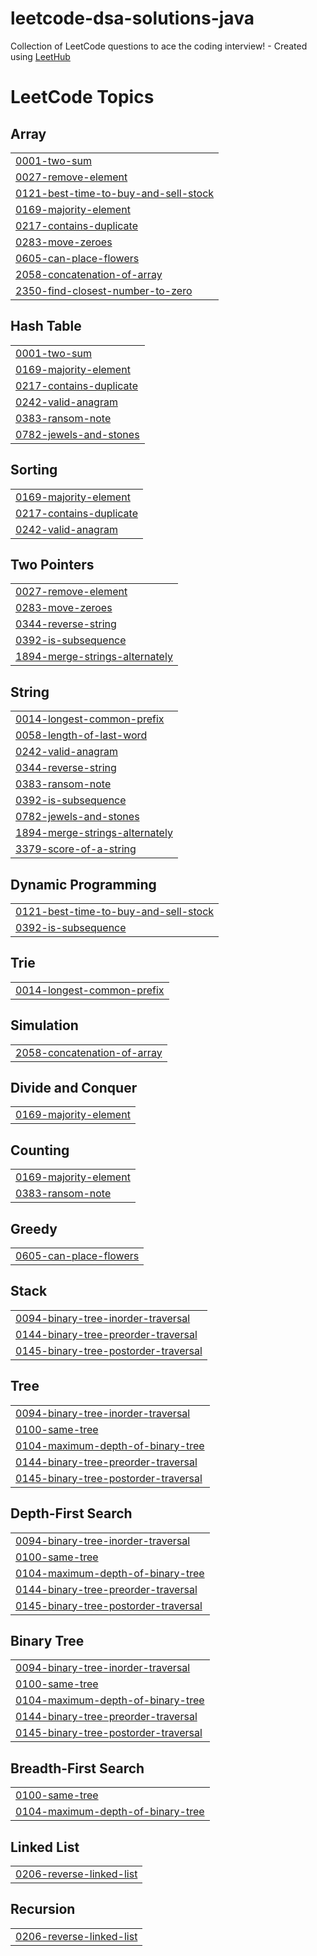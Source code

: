# leetcode-dsa-solutions-java
Collection of LeetCode questions to ace the coding interview! - Created using [LeetHub](https://github.com/QasimWani/LeetHub)

<!---LeetCode Topics Start-->
# LeetCode Topics
## Array
|  |
| ------- |
| [0001-two-sum](https://github.com/ador-25/leetcode-solutions/tree/master/0001-two-sum) |
| [0027-remove-element](https://github.com/ador-25/leetcode-solutions/tree/master/0027-remove-element) |
| [0121-best-time-to-buy-and-sell-stock](https://github.com/ador-25/leetcode-solutions/tree/master/0121-best-time-to-buy-and-sell-stock) |
| [0169-majority-element](https://github.com/ador-25/leetcode-solutions/tree/master/0169-majority-element) |
| [0217-contains-duplicate](https://github.com/ador-25/leetcode-solutions/tree/master/0217-contains-duplicate) |
| [0283-move-zeroes](https://github.com/ador-25/leetcode-solutions/tree/master/0283-move-zeroes) |
| [0605-can-place-flowers](https://github.com/ador-25/leetcode-solutions/tree/master/0605-can-place-flowers) |
| [2058-concatenation-of-array](https://github.com/ador-25/leetcode-solutions/tree/master/2058-concatenation-of-array) |
| [2350-find-closest-number-to-zero](https://github.com/ador-25/leetcode-solutions/tree/master/2350-find-closest-number-to-zero) |
## Hash Table
|  |
| ------- |
| [0001-two-sum](https://github.com/ador-25/leetcode-solutions/tree/master/0001-two-sum) |
| [0169-majority-element](https://github.com/ador-25/leetcode-solutions/tree/master/0169-majority-element) |
| [0217-contains-duplicate](https://github.com/ador-25/leetcode-solutions/tree/master/0217-contains-duplicate) |
| [0242-valid-anagram](https://github.com/ador-25/leetcode-solutions/tree/master/0242-valid-anagram) |
| [0383-ransom-note](https://github.com/ador-25/leetcode-solutions/tree/master/0383-ransom-note) |
| [0782-jewels-and-stones](https://github.com/ador-25/leetcode-solutions/tree/master/0782-jewels-and-stones) |
## Sorting
|  |
| ------- |
| [0169-majority-element](https://github.com/ador-25/leetcode-solutions/tree/master/0169-majority-element) |
| [0217-contains-duplicate](https://github.com/ador-25/leetcode-solutions/tree/master/0217-contains-duplicate) |
| [0242-valid-anagram](https://github.com/ador-25/leetcode-solutions/tree/master/0242-valid-anagram) |
## Two Pointers
|  |
| ------- |
| [0027-remove-element](https://github.com/ador-25/leetcode-solutions/tree/master/0027-remove-element) |
| [0283-move-zeroes](https://github.com/ador-25/leetcode-solutions/tree/master/0283-move-zeroes) |
| [0344-reverse-string](https://github.com/ador-25/leetcode-solutions/tree/master/0344-reverse-string) |
| [0392-is-subsequence](https://github.com/ador-25/leetcode-solutions/tree/master/0392-is-subsequence) |
| [1894-merge-strings-alternately](https://github.com/ador-25/leetcode-solutions/tree/master/1894-merge-strings-alternately) |
## String
|  |
| ------- |
| [0014-longest-common-prefix](https://github.com/ador-25/leetcode-solutions/tree/master/0014-longest-common-prefix) |
| [0058-length-of-last-word](https://github.com/ador-25/leetcode-solutions/tree/master/0058-length-of-last-word) |
| [0242-valid-anagram](https://github.com/ador-25/leetcode-solutions/tree/master/0242-valid-anagram) |
| [0344-reverse-string](https://github.com/ador-25/leetcode-solutions/tree/master/0344-reverse-string) |
| [0383-ransom-note](https://github.com/ador-25/leetcode-solutions/tree/master/0383-ransom-note) |
| [0392-is-subsequence](https://github.com/ador-25/leetcode-solutions/tree/master/0392-is-subsequence) |
| [0782-jewels-and-stones](https://github.com/ador-25/leetcode-solutions/tree/master/0782-jewels-and-stones) |
| [1894-merge-strings-alternately](https://github.com/ador-25/leetcode-solutions/tree/master/1894-merge-strings-alternately) |
| [3379-score-of-a-string](https://github.com/ador-25/leetcode-solutions/tree/master/3379-score-of-a-string) |
## Dynamic Programming
|  |
| ------- |
| [0121-best-time-to-buy-and-sell-stock](https://github.com/ador-25/leetcode-solutions/tree/master/0121-best-time-to-buy-and-sell-stock) |
| [0392-is-subsequence](https://github.com/ador-25/leetcode-solutions/tree/master/0392-is-subsequence) |
## Trie
|  |
| ------- |
| [0014-longest-common-prefix](https://github.com/ador-25/leetcode-solutions/tree/master/0014-longest-common-prefix) |
## Simulation
|  |
| ------- |
| [2058-concatenation-of-array](https://github.com/ador-25/leetcode-solutions/tree/master/2058-concatenation-of-array) |
## Divide and Conquer
|  |
| ------- |
| [0169-majority-element](https://github.com/ador-25/leetcode-solutions/tree/master/0169-majority-element) |
## Counting
|  |
| ------- |
| [0169-majority-element](https://github.com/ador-25/leetcode-solutions/tree/master/0169-majority-element) |
| [0383-ransom-note](https://github.com/ador-25/leetcode-solutions/tree/master/0383-ransom-note) |
## Greedy
|  |
| ------- |
| [0605-can-place-flowers](https://github.com/ador-25/leetcode-solutions/tree/master/0605-can-place-flowers) |
## Stack
|  |
| ------- |
| [0094-binary-tree-inorder-traversal](https://github.com/ador-25/leetcode-solutions/tree/master/0094-binary-tree-inorder-traversal) |
| [0144-binary-tree-preorder-traversal](https://github.com/ador-25/leetcode-solutions/tree/master/0144-binary-tree-preorder-traversal) |
| [0145-binary-tree-postorder-traversal](https://github.com/ador-25/leetcode-solutions/tree/master/0145-binary-tree-postorder-traversal) |
## Tree
|  |
| ------- |
| [0094-binary-tree-inorder-traversal](https://github.com/ador-25/leetcode-solutions/tree/master/0094-binary-tree-inorder-traversal) |
| [0100-same-tree](https://github.com/ador-25/leetcode-solutions/tree/master/0100-same-tree) |
| [0104-maximum-depth-of-binary-tree](https://github.com/ador-25/leetcode-solutions/tree/master/0104-maximum-depth-of-binary-tree) |
| [0144-binary-tree-preorder-traversal](https://github.com/ador-25/leetcode-solutions/tree/master/0144-binary-tree-preorder-traversal) |
| [0145-binary-tree-postorder-traversal](https://github.com/ador-25/leetcode-solutions/tree/master/0145-binary-tree-postorder-traversal) |
## Depth-First Search
|  |
| ------- |
| [0094-binary-tree-inorder-traversal](https://github.com/ador-25/leetcode-solutions/tree/master/0094-binary-tree-inorder-traversal) |
| [0100-same-tree](https://github.com/ador-25/leetcode-solutions/tree/master/0100-same-tree) |
| [0104-maximum-depth-of-binary-tree](https://github.com/ador-25/leetcode-solutions/tree/master/0104-maximum-depth-of-binary-tree) |
| [0144-binary-tree-preorder-traversal](https://github.com/ador-25/leetcode-solutions/tree/master/0144-binary-tree-preorder-traversal) |
| [0145-binary-tree-postorder-traversal](https://github.com/ador-25/leetcode-solutions/tree/master/0145-binary-tree-postorder-traversal) |
## Binary Tree
|  |
| ------- |
| [0094-binary-tree-inorder-traversal](https://github.com/ador-25/leetcode-solutions/tree/master/0094-binary-tree-inorder-traversal) |
| [0100-same-tree](https://github.com/ador-25/leetcode-solutions/tree/master/0100-same-tree) |
| [0104-maximum-depth-of-binary-tree](https://github.com/ador-25/leetcode-solutions/tree/master/0104-maximum-depth-of-binary-tree) |
| [0144-binary-tree-preorder-traversal](https://github.com/ador-25/leetcode-solutions/tree/master/0144-binary-tree-preorder-traversal) |
| [0145-binary-tree-postorder-traversal](https://github.com/ador-25/leetcode-solutions/tree/master/0145-binary-tree-postorder-traversal) |
## Breadth-First Search
|  |
| ------- |
| [0100-same-tree](https://github.com/ador-25/leetcode-solutions/tree/master/0100-same-tree) |
| [0104-maximum-depth-of-binary-tree](https://github.com/ador-25/leetcode-solutions/tree/master/0104-maximum-depth-of-binary-tree) |
## Linked List
|  |
| ------- |
| [0206-reverse-linked-list](https://github.com/ador-25/leetcode-solutions/tree/master/0206-reverse-linked-list) |
## Recursion
|  |
| ------- |
| [0206-reverse-linked-list](https://github.com/ador-25/leetcode-solutions/tree/master/0206-reverse-linked-list) |
<!---LeetCode Topics End-->
